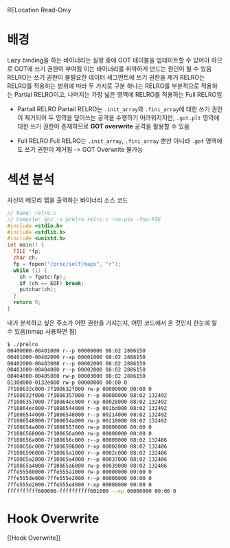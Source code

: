 
RELocation Read-Only

# 배경
Lazy binding을 하는 바이너리는 실행 중에 GOT 테이블을 업데이트할 수 있어야 하므로 GOT에 쓰기 권한이 부여됨
이는 바이너리를 취약하게 만드는 원인이 될 수 있음
RELRO는 쓰기 권한이 불필요한 데이터 세그먼트에 쓰기 권한을 제거
RELRO는 RELRO를 적용하는 범위에 따라 두 가지로 구분
하나는 RELRO를 부분적으로 적용하는 Partial RELRO이고, 나머지는 가장 넓은 영역에 RELRO를 적용하는 Full RELRO임

- Partail RELRO
Partail RELRO는 `.init_array`와 `.fini_array`에 대한 쓰기 권한이 제거되어 두 영역을 덮어쓰는 공격을 수행하기 어려워지지만, `.got.plt` 영역에 대한 쓰기 권한이 존재하므로 **GOT overwrite** 공격을 활용할 수 있음

- Full RELRO
Full RELRO는 `.init_array`, `.fini_array` 뿐만 아니라 `.got` 영역에도 쓰기 권한이 제거됨 -> GOT Overwrite 불가능

#  섹션 분석
자신의 메모리 맵을 출력하는 바이너리 소스 코드
```c
// Name: relro.c
// Compile: gcc -o prelro relro.c -no-pie -fno-PIE
#include <stdio.h>
#include <stdlib.h>
#include <unistd.h>
int main() {
  FILE *fp;
  char ch;
  fp = fopen("/proc/self/maps", "r");
  while (1) {
    ch = fgetc(fp);
    if (ch == EOF) break;
    putchar(ch);
  }
  return 0;
}
```

내가 분석하고 싶은 주소가 어떤 권한을 가지는지, 어떤 코드에서 온 것인지 한눈에 알 수 있음(nmap 사용하면 됨)
```sh
$ ./prelro
00400000-00401000 r--p 00000000 08:02 2886150                            /home/dreamhack/prelro
00401000-00402000 r-xp 00001000 08:02 2886150                            /home/dreamhack/prelro
00402000-00403000 r--p 00002000 08:02 2886150                            /home/dreamhack/prelro
00403000-00404000 r--p 00002000 08:02 2886150                            /home/dreamhack/prelro
00404000-00405000 rw-p 00003000 08:02 2886150                            /home/dreamhack/prelro
0130d000-0132e000 rw-p 00000000 00:00 0                                  [heap]
7f108632c000-7f108632f000 rw-p 00000000 00:00 0
7f108632f000-7f1086357000 r--p 00000000 08:02 132492                     /usr/lib/x86_64-linux-gnu/libc.so.6
7f1086357000-7f10864ec000 r-xp 00028000 08:02 132492                     /usr/lib/x86_64-linux-gnu/libc.so.6
7f10864ec000-7f1086544000 r--p 001bd000 08:02 132492                     /usr/lib/x86_64-linux-gnu/libc.so.6
7f1086544000-7f1086548000 r--p 00214000 08:02 132492                     /usr/lib/x86_64-linux-gnu/libc.so.6
7f1086548000-7f108654a000 rw-p 00218000 08:02 132492                     /usr/lib/x86_64-linux-gnu/libc.so.6
7f108654a000-7f1086557000 rw-p 00000000 00:00 0
7f1086568000-7f108656a000 rw-p 00000000 00:00 0
7f108656a000-7f108656c000 r--p 00000000 08:02 132486                     /usr/lib/x86_64-linux-gnu/ld-linux-x86-64.so.2
7f108656c000-7f1086596000 r-xp 00002000 08:02 132486                     /usr/lib/x86_64-linux-gnu/ld-linux-x86-64.so.2
7f1086596000-7f10865a1000 r--p 0002c000 08:02 132486                     /usr/lib/x86_64-linux-gnu/ld-linux-x86-64.so.2
7f10865a2000-7f10865a4000 r--p 00037000 08:02 132486                     /usr/lib/x86_64-linux-gnu/ld-linux-x86-64.so.2
7f10865a4000-7f10865a6000 rw-p 00039000 08:02 132486                     /usr/lib/x86_64-linux-gnu/ld-linux-x86-64.so.2
7ffe55580000-7ffe555a1000 rw-p 00000000 00:00 0                          [stack]
7ffe555de000-7ffe555e2000 r--p 00000000 00:00 0                          [vvar]
7ffe555e2000-7ffe555e4000 r-xp 00000000 00:00 0                          [vdso]
ffffffffff600000-ffffffffff601000 --xp 00000000 00:00 0 
```


# Hook Overwrite
[[Hook Overwrite]]